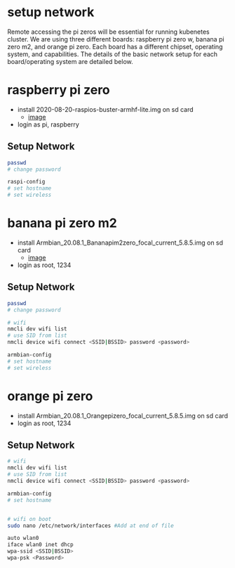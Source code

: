 # setup network

Remote accessing the pi zeros will be essential for running kubenetes cluster.
We are using three different boards: raspberry pi zero w, banana pi zero m2, and orange pi zero.
Each board has a different chipset, operating system, and capabilities.
The details of the basic network setup for each board/operating system are detailed below.

# raspberry pi zero

* install 2020-08-20-raspios-buster-armhf-lite.img on sd card
  * [image](https://www.raspberrypi.org/downloads/raspberry-pi-os/)
* login as pi, raspberry

## Setup Network

```bash
passwd
# change password

raspi-config
# set hostname
# set wireless
```

# banana pi zero m2

* install Armbian_20.08.1_Bananapim2zero_focal_current_5.8.5.img on sd card
  * [image](https://www.armbian.com/bananapi-m2-zero/)
* login as root, 1234

## Setup Network

```bash
passwd
# change password

# wifi
nmcli dev wifi list
# use SID from list
nmcli device wifi connect <SSID|BSSID> password <password>

armbian-config
# set hostname
# set wireless
```

# orange pi zero

* install Armbian_20.08.1_Orangepizero_focal_current_5.8.5.img on sd card
* login as root, 1234

## Setup Network

```bash
# wifi
nmcli dev wifi list
# use SID from list
nmcli device wifi connect <SSID|BSSID> password <password>

armbian-config
# set hostname


# wifi on boot
sudo nano /etc/network/interfaces #Add at end of file

auto wlan0
iface wlan0 inet dhcp
wpa-ssid <SSID|BSSID>
wpa-psk <Password>

```

